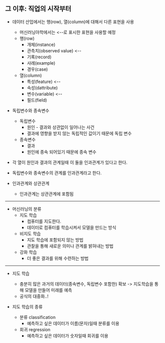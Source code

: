 ## 그 이후: 직업의 시작부터


- 데이터 산업에서는 행(row), 열(column)에 대해서 다른 표현을 사용
  - 머신러닝야학에서는 <--로 표시한 표현을 사용할 예정
  - 행(row)
    - 개체(instance)
    - 관측치(observed value) <--
    - 기록(record)
    - 사례(example)
    - 경우(case)
  - 열(column)
    - 특성(feature) <--
    - 속성(dattribute)
    - 변수(variable) <--
    - 필드(field)


- 독립변수와 종속변수
  - 독립변수
    - 원인 - 결과와 상관없이 일어나는 사건
    - 결과에 영향을 받지 않는 독립적인 값이기 때문에 독립 변수
  - 종속변수
    - 결과
    - 원인에 종속 되어있기 때문에 종속 변수

- 각 열이 원인과 결과의 관계일때 이 둘을 인과관계가 있다고 한다.
- 독립변수와 종속변수의 관계를 인과관계라고 한다.

- 인과관계와 상관관계
  - 인과관계는 상관관계에 포함됨

---

- 머신러닝의 분류
  - 지도 학습
    - 컴퓨터를 지도한다.
    - 데이터로 컴퓨터를 학습시켜서 모델을 만드는 방식
  - 비지도 학습
    - 지도 학습에 포함되지 않는 방법
    - 관찰을 통해 새로운 의미나 관계를 밝혀내는 방법
  - 강화 학습
    - 더 좋은 결과를 위해 수련하는 방법

---

- 지도 학습
  - 충분히 많은 과거의 데이터(종속변수, 독립변수 포함한) 확보 -> 지도학습을 통해 모델을 만들어 미래를 예측
  - 공식의 대중화..!

- 지도 학습의 종류
  - 분류 classification
    - 예측하고 싶은 데이터가 이름(문자)일때 분류를 이용
  - 회귀 regression
    - 예측하고 싶은 데이터가 숫자일때 회귀를 이용